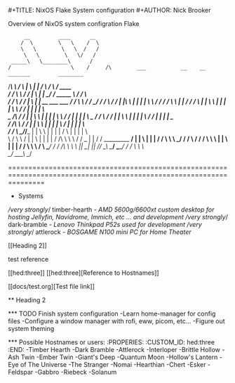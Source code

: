 #+TITLE: NixOS Flake System configuration
#+AUTHOR: Nick Brooker

Overview of NixOS system configration Flake

         __         ____      __
        /  \        \   \    /  \
        \   \        \   \  /   /
         \   \        \   \/   /
     _____\   \________\      /
    /                   \    /     /\        ___           __    __                       _______         ________
   /_____________________\   \    /  \      |   \         |  |  /  \                     /       \       /  ____  \
           /   /          \   \  /   /      |    \        |  |  \__/                    /  _____  \     /  /    \  \
          /   /            \   \/   /       |     \       |  |   __   ___        ___   /  /     \  \   /  /      \_/
 ________/   /              \  /   /_____   |  |\  \      |  |  |  |  \  \      /  /  /  /       \  \  | |
/           /                \/          \  |  | \  \     |  |  |  |   \  \    /  /   |  |       |  |  \  \
\______    /\                /   ________/  |  |  \  \    |  |  |  |    \  \  /  /    |  |       |  |   \  \_____
      /   /  \              /   /           |  |   \  \   |  |  |  |     \  \/  /     |  |       |  |    \_____  \
     /   /\   \            /   /            |  |    \  \  |  |  |  |      \    /      |  |       |  |          \  \
    /   /  \   \__________/___/_______      |  |     \  \ |  |  |  |      /    \      |  |       |  |           \  \
    \  /    \   \                    /      |  |      \  \|  |  |  |     /  /\  \     \  \       /  /   _        | |
     \/     /    \_________   ______/       |  |       \     |  |  |    /  /  \  \     \  \_____/  /   / \      /  /
           /      \       \   \             |  |        \    |  |  |   /  /    \  \     \         /    \  \____/  /
          /   /\   \       \   \            |__|         \___|  |__|  /__/      \__\     \_______/      \________/
         /   /  \   \       \   \
         \__/    \___\       \__/

=====================================================================================================================

* Systems

*/very strongly*/ timber-hearth *- AMD 5600g/6600xt custom desktop for hosting Jellyfin, Navidrome, Immich, etc ... and development*
*/very strongly*/ dark-bramble *- Lenovo Thinkpad P52s used for development*
*/very strongly*/ attlerock *- BOSGAME N100 mini PC for Home Theater*

[[Heading 2]]

test reference

[[hed:three]]
[[hed:three][Reference to Hostnames]]

[[docs/test.org][Test file link]]

** Heading 2

*** TODO Finish system configuration
-Learn home-manager for config files
-Configure a window manager with rofi, eww, picom, etc...
-Figure out system theming

*** Possible Hostnames or users:
:PROPERIES:
:CUSTOM_ID: hed:three
:END:
-Timber Hearth
-Dark Bramble
-Attlerock
-Interloper
-Brittle Hollow
-Ash Twin
-Ember Twin
-Giant's Deep
-Quantum Moon
-Hollow's Lantern
-Eye of The Universe
-The Stranger
-Nomai
-Hearthian
-Chert
-Esker
-Feldspar
-Gabbro
-Riebeck
-Solanum